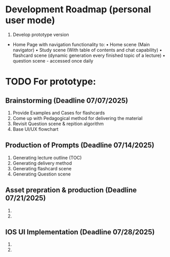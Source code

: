 # Development Roadmap (personal user mode)
1. Develop prototype version
  - Home Page with navigation functionality to:
    • Home scene (Main navigator)
    • Study scene (With table of contents and chat capability)
    • flashcard scene (dynamic generation every finished topic of a lecture)
    • question scene - accessed once daily


# TODO For prototype:
## Brainstorming (Deadline 07/07/2025)
1. Provide Examples and Cases for flashcards
2. Come up with Pedagogical method for delivering the material
3. Revisit Question scene & repition algorithm 
4. Base UI/UX flowchart


## Production of Prompts (Deadline 07/14/2025)
1. Generating lecture outline (TOC)
2. Generating delivery method
3. Generating flashcard scene
4. Generating Question scene


## Asset prepration & production (Deadline 07/21/2025)
1.
2.


## IOS UI Implementation (Deadline 07/28/2025)
1.
2.
